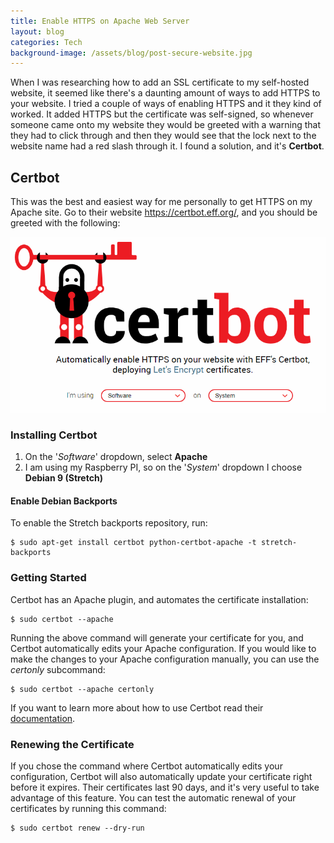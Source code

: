 ```yaml
---
title: Enable HTTPS on Apache Web Server
layout: blog
categories: Tech
background-image: /assets/blog/post-secure-website.jpg
--- 
```


When I was researching how to add an SSL certificate to my self-hosted website, it seemed like there's a daunting amount of ways to add HTTPS to your website. I tried a couple of ways of enabling HTTPS and it they kind of worked. It added HTTPS but the certificate was self-signed, so whenever someone came onto my website they would be greeted with a warning that they had to click through and then they would see that the lock next to the website name had a red slash through it. I found a solution, and it's **Certbot**.

## Certbot

This was the best and easiest way for me personally to get HTTPS on my Apache site. Go to their website <https://certbot.eff.org/>, and you should be greeted with the following:

![certbot-homepage](/assets/blog/certbot.png)

### Installing Certbot

1. On the '*Software*' dropdown, select **Apache**
2. I am using my Raspberry PI, so on the '*System*' dropdown I choose **Debian 9 (Stretch)**

#### Enable Debian Backports

To enable the Stretch backports repository, run:

```
$ sudo apt-get install certbot python-certbot-apache -t stretch-backports
```

### Getting Started

Certbot has an Apache plugin, and automates the certificate installation:

```
$ sudo certbot --apache
```

Running the above command will generate your certificate for you, and Certbot automatically edits your Apache configuration. If you would like to make the changes to your Apache configuration manually, you can use the *certonly* subcommand:

```
$ sudo certbot --apache certonly
```

If you want to learn more about how to use Certbot read their [documentation](https://certbot.eff.org/docs/).

### Renewing the Certificate

If you chose the command where Certbot automatically edits your configuration, Certbot will also automatically update your certificate right before it expires. Their certificates last 90 days, and it's very useful to take advantage of this feature. You can test the automatic renewal of your certificates by running this command:

```
$ sudo certbot renew --dry-run
```
